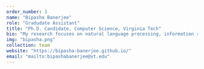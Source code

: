 ```yaml
---
order_number: 3
name: "Bipasha Banerjee"
role: "Gradudate Assistant"
title: "Ph.D. Candidate, Computer Science, Virginia Tech"
bio: "My research focuses on natural language processing, information retrieval and mining scholarly data."
img: "bipasha.png"
collection: team
website: "https://bipasha-banerjee.github.io/"
email: "mailto:bipashabanerjee@vt.edu"
---
```


